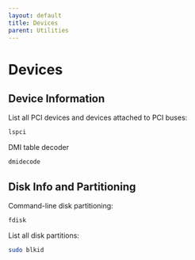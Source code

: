 ```yaml
---
layout: default
title: Devices
parent: Utilities
---
```


# Devices
## Device Information

List all PCI devices and devices attached to PCI buses: 
```sh
lspci
```

DMI table decoder
```sh
dmidecode
```

## Disk Info and Partitioning
Command-line disk partitioning:
```sh
fdisk
```

List all disk partitions:
```sh
sudo blkid
```